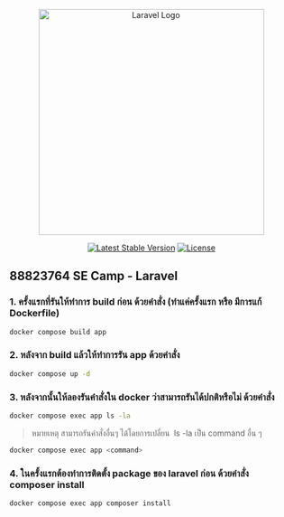 <p align="center"><a href="https://laravel.com" target="_blank"><img src="https://raw.githubusercontent.com/laravel/art/master/logo-lockup/5%20SVG/2%20CMYK/1%20Full%20Color/laravel-logolockup-cmyk-red.svg" width="400" alt="Laravel Logo"></a></p>

<p align="center">
<a href="https://packagist.org/packages/laravel/framework"><img src="https://img.shields.io/packagist/v/laravel/framework" alt="Latest Stable Version"></a>
<a href="https://packagist.org/packages/laravel/framework"><img src="https://img.shields.io/packagist/l/laravel/framework" alt="License"></a>
</p>

## 88823764 SE Camp - Laravel

### 1. ครั้งแรกที่รันให้ทำการ build ก่อน ด้วยคำสั่ง (ทำแค่ครั้งแรก หรือ มีการแก้ Dockerfile)

```sh
docker compose build app
```

### 2. หลังจาก build แล้วให้ทำการรัน app ด้วยคำสั่ง

```sh
docker compose up -d
```

### 3. หลังจากนั้นให้ลองรันคำสั่งใน docker ว่าสามารถรันได้ปกติหรือไม่ ด้วยคำสั่ง

```sh
docker compose exec app ls -la
```

> หมายเหตุ สามารถรันคำสั่งอื่นๆ ได้โดยการเปลี่ยน  ls -la เป็น command อื่น ๆ

```sh
docker compose exec app <command>
```

### 4. ในครั้งแรกต้องทำการติดตั้ง package ของ laravel ก่อน ด้วยคำสั่ง composer install

```sh
docker compose exec app composer install
```
